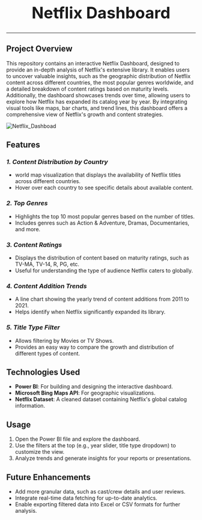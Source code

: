 <div align= "center">
<h1 style="font-size: 3em;">Netflix Dashboard</h1>
</div>

---

## **Project Overview**
This repository contains an interactive Netflix Dashboard, designed to provide an in-depth analysis of Netflix's extensive library. 
It enables users to uncover valuable insights, such as the geographic distribution of Netflix content across different countries, the most popular genres worldwide,
and a detailed breakdown of content ratings based on maturity levels. Additionally, the dashboard showcases trends over time, 
allowing users to explore how Netflix has expanded its catalog year by year. By integrating visual tools like maps, bar charts, and trend lines, 
this dashboard offers a comprehensive view of Netflix's growth and content strategies.

![Netflix_Dashboad](https://github.com/user-attachments/assets/a266149f-ce1e-4c3d-90a8-036704c79b13)


## **Features**
### **_1. Content Distribution by Country_**
-  world map visualization that displays the availability of Netflix titles across different countries.
-  Hover over each country to see specific details about available content.
### **_2. Top Genres_**
-  Highlights the top 10 most popular genres based on the number of titles.
-  Includes genres such as Action & Adventure, Dramas, Documentaries, and more.
### **_3. Content Ratings_**
-  Displays the distribution of content based on maturity ratings, such as TV-MA, TV-14, R, PG, etc.
-  Useful for understanding the type of audience Netflix caters to globally.
### **_4. Content Addition Trends_**
-  A line chart showing the yearly trend of content additions from 2011 to 2021.
-  Helps identify when Netflix significantly expanded its library.
### **_5. Title Type Filter_**
-  Allows filtering by Movies or TV Shows.
-  Provides an easy way to compare the growth and distribution of different types of content.

## **Technologies Used**
- **Power BI**: For building and designing the interactive dashboard.
- **Microsoft Bing Maps API**: For geographic visualizations.
- **Netflix Dataset**: A cleaned dataset containing Netflix's global catalog information.

## **Usage**
1. Open the Power BI file and explore the dashboard.
2. Use the filters at the top (e.g., year slider, title type dropdown) to customize the view.
3. Analyze trends and generate insights for your reports or presentations.

## **Future Enhancements**
- Add more granular data, such as cast/crew details and user reviews.
- Integrate real-time data fetching for up-to-date analytics.
- Enable exporting filtered data into Excel or CSV formats for further analysis.

